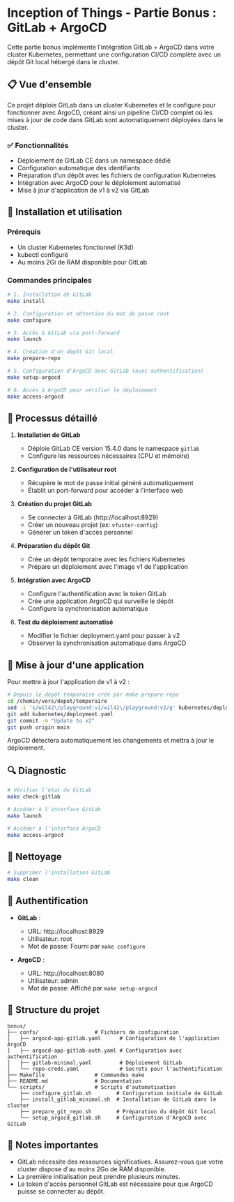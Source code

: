 # Inception of Things - Partie Bonus : GitLab + ArgoCD

Cette partie bonus implémente l'intégration GitLab + ArgoCD dans votre cluster Kubernetes, permettant une configuration CI/CD complète avec un dépôt Git local hébergé dans le cluster.

## 📋 Vue d'ensemble

Ce projet déploie GitLab dans un cluster Kubernetes et le configure pour fonctionner avec ArgoCD, créant ainsi un pipeline CI/CD complet où les mises à jour de code dans GitLab sont automatiquement déployées dans le cluster.

### ✅ Fonctionnalités

- Déploiement de GitLab CE dans un namespace dédié
- Configuration automatique des identifiants
- Préparation d'un dépôt avec les fichiers de configuration Kubernetes
- Intégration avec ArgoCD pour le déploiement automatisé
- Mise à jour d'application de v1 à v2 via GitLab

## 🚀 Installation et utilisation

### Prérequis
- Un cluster Kubernetes fonctionnel (K3d)
- kubectl configuré
- Au moins 2Gi de RAM disponible pour GitLab

### Commandes principales

```bash
# 1. Installation de GitLab
make install

# 2. Configuration et obtention du mot de passe root
make configure

# 3. Accès à GitLab via port-forward
make launch

# 4. Création d'un dépôt Git local
make prepare-repo

# 5. Configuration d'ArgoCD avec GitLab (avec authentification)
make setup-argocd

# 6. Accès à ArgoCD pour vérifier le déploiement
make access-argocd
```

## 📝 Processus détaillé

1. **Installation de GitLab**
   - Déploie GitLab CE version 15.4.0 dans le namespace `gitlab`
   - Configure les ressources nécessaires (CPU et mémoire)

2. **Configuration de l'utilisateur root**
   - Récupère le mot de passe initial généré automatiquement
   - Établit un port-forward pour accéder à l'interface web

3. **Création du projet GitLab**
   - Se connecter à GitLab (http://localhost:8929)
   - Créer un nouveau projet (ex: `vfuster-config`)
   - Générer un token d'accès personnel

4. **Préparation du dépôt Git**
   - Crée un dépôt temporaire avec les fichiers Kubernetes
   - Prépare un déploiement avec l'image v1 de l'application

5. **Intégration avec ArgoCD**
   - Configure l'authentification avec le token GitLab
   - Crée une application ArgoCD qui surveille le dépôt
   - Configure la synchronisation automatique

6. **Test du déploiement automatisé**
   - Modifier le fichier deployment.yaml pour passer à v2
   - Observer la synchronisation automatique dans ArgoCD

## 🔄 Mise à jour d'une application

Pour mettre à jour l'application de v1 à v2 :

```bash
# Depuis le dépôt temporaire créé par make prepare-repo
cd /chemin/vers/depot/temporaire
sed -i 's/wil42\/playground:v1/wil42\/playground:v2/g' kubernetes/deployment.yaml
git add kubernetes/deployment.yaml
git commit -m "Update to v2"
git push origin main
```

ArgoCD détectera automatiquement les changements et mettra à jour le déploiement.

## 🔍 Diagnostic

```bash
# Vérifier l'état de GitLab
make check-gitlab

# Accéder à l'interface GitLab
make launch

# Accéder à l'interface ArgoCD
make access-argocd
```

## 🧹 Nettoyage

```bash
# Supprimer l'installation GitLab
make clean
```

## 🔐 Authentification

- **GitLab** : 
  - URL: http://localhost:8929
  - Utilisateur: root
  - Mot de passe: Fourni par `make configure`

- **ArgoCD** :
  - URL: http://localhost:8080
  - Utilisateur: admin
  - Mot de passe: Affiché par `make setup-argocd`

## 📁 Structure du projet

```
bonus/
├── confs/                  # Fichiers de configuration
│   ├── argocd-app-gitlab.yaml      # Configuration de l'application ArgoCD
│   ├── argocd-app-gitlab-auth.yaml # Configuration avec authentification
│   ├── gitlab-minimal.yaml         # Déploiement GitLab
│   └── repo-creds.yaml             # Secrets pour l'authentification
├── Makefile                # Commandes make
├── README.md               # Documentation
└── scripts/                # Scripts d'automatisation
    ├── configure_gitlab.sh        # Configuration initiale de GitLab
    ├── install_gitlab_minimal.sh  # Installation de GitLab dans le cluster
    ├── prepare_git_repo.sh        # Préparation du dépôt Git local
    └── setup_argocd_gitlab.sh     # Configuration d'ArgoCD avec GitLab
```

## 📌 Notes importantes

- GitLab nécessite des ressources significatives. Assurez-vous que votre cluster dispose d'au moins 2Go de RAM disponible.
- La première initialisation peut prendre plusieurs minutes.
- Le token d'accès personnel GitLab est nécessaire pour que ArgoCD puisse se connecter au dépôt.